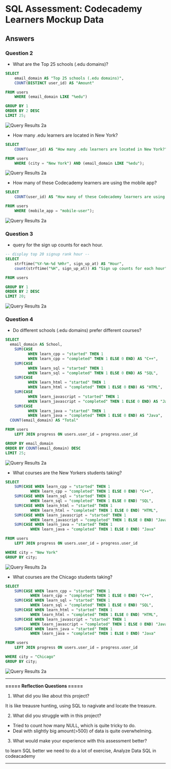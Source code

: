 # SQL Assessment: Codecademy Learners Mockup Data
  
## Answers

### Question 2
* What are the Top 25 schools (.edu domains)?
```SQL
SELECT 
	email_domain AS "Top 25 schools (.edu domains)", 
	COUNT(DISTINCT user_id) AS "Amount"

FROM users
	WHERE (email_domain LIKE "%edu")

GROUP BY 1
ORDER BY 2 DESC
LIMIT 25;
```

![Query Results 2a](https://raw.githubusercontent.com/boonkeong1714/SQL_Assessment/main/2a.jpg)

* How many .edu learners are located in New York?

```SQL
SELECT 
	COUNT(user_id) AS "How many .edu learners are located in New York?"

FROM users
	WHERE (city = "New York") AND (email_domain LIKE "%edu");
```

![Query Results 2a](https://raw.githubusercontent.com/boonkeong1714/SQL_Assessment/main/2b.jpg)


* How many of these Codecademy learners are using the mobile app?

```SQL
SELECT 
	COUNT(user_id) AS "How many of these Codecademy learners are using the mobile app?"

FROM users
	WHERE (mobile_app = "mobile-user");
```

![Query Results 2a](https://raw.githubusercontent.com/boonkeong1714/SQL_Assessment/main/2c.jpg)

### Question 3
* query for the sign up counts for each hour.

```SQL
-- display top 20 signup rank hour --
SELECT 
	strftime("%Y-%m-%d %Hhr", sign_up_at) AS "Hour",
   	count(strftime("%H", sign_up_at)) AS "Sign up counts for each hour"

FROM users

GROUP BY 1
ORDER BY 2 DESC
LIMIT 20;
```

![Query Results 2a](https://raw.githubusercontent.com/boonkeong1714/SQL_Assessment/main/3.jpg)


### Question 4
* Do different schools (.edu domains) prefer different courses?

```SQL
SELECT 
  email_domain AS School,
	SUM(CASE 
          WHEN learn_cpp = "started" THEN 1 
          WHEN learn_cpp = "completed" THEN 1 ELSE 0 END) AS "C++",
	SUM(CASE 
          WHEN learn_sql = "started" THEN 1 
          WHEN learn_sql = "completed" THEN 1 ELSE 0 END) AS "SQL",
	SUM(CASE 
          WHEN learn_html = "started" THEN 1 
          WHEN learn_html = "completed" THEN 1 ELSE 0 END) AS "HTML",
	SUM(CASE 
          WHEN learn_javascript = "started" THEN 1 
          WHEN learn_javascript = "completed" THEN 1 ELSE 0 END) AS "JavaScript",
	SUM(CASE 
          WHEN learn_java = "started" THEN 1 
          WHEN learn_java = "completed" THEN 1 ELSE 0 END) AS "Java",
  COUNT(email_domain) AS "Total"

FROM users 
	LEFT JOIN progress ON users.user_id = progress.user_id

GROUP BY email_domain
ORDER BY COUNT(email_domain) DESC
LIMIT 25;
```

![Query Results 2a](https://raw.githubusercontent.com/boonkeong1714/SQL_Assessment/main/4a.jpg)

* What courses are the New Yorkers students taking?

```SQL
SELECT 
	SUM(CASE WHEN learn_cpp = "started" THEN 1 
           WHEN learn_cpp = "completed" THEN 1 ELSE 0 END) "C++",
	SUM(CASE WHEN learn_sql = "started" THEN 1 
           WHEN learn_sql = "completed" THEN 1 ELSE 0 END) "SQL",
	SUM(CASE WHEN learn_html = "started" THEN 1 
           WHEN learn_html = "completed" THEN 1 ELSE 0 END) "HTML",
	SUM(CASE WHEN learn_javascript = "started" THEN 1 
           WHEN learn_javascript = "completed" THEN 1 ELSE 0 END) "JavaScript",
	SUM(CASE WHEN learn_java = "started" THEN 1 
           WHEN learn_java = "completed" THEN 1 ELSE 0 END) "Java"

FROM users 
	LEFT JOIN progress ON users.user_id = progress.user_id

WHERE city = "New York"
GROUP BY city;
```

![Query Results 2a](https://raw.githubusercontent.com/boonkeong1714/SQL_Assessment/main/4b.jpg)

* What courses are the Chicago students taking?

```SQL
SELECT 
	SUM(CASE WHEN learn_cpp = "started" THEN 1 
           WHEN learn_cpp = "completed" THEN 1 ELSE 0 END) "C++",
	SUM(CASE WHEN learn_sql = "started" THEN 1 
           WHEN learn_sql = "completed" THEN 1 ELSE 0 END) "SQL",
	SUM(CASE WHEN learn_html = "started" THEN 1 
           WHEN learn_html = "completed" THEN 1 ELSE 0 END) "HTML",
	SUM(CASE WHEN learn_javascript = "started" THEN 1 
           WHEN learn_javascript = "completed" THEN 1 ELSE 0 END) "JavaScript",
	SUM(CASE WHEN learn_java = "started" THEN 1 
           WHEN learn_java = "completed" THEN 1 ELSE 0 END) "Java"

FROM users 
	LEFT JOIN progress ON users.user_id = progress.user_id

WHERE city = "Chicago"
GROUP BY city;
```

![Query Results 2a](https://raw.githubusercontent.com/boonkeong1714/SQL_Assessment/main/4c.jpg)

-----

**===== Reflection Questions =====**  

1. What did you like about this project?  
 
 It is like treausre hunting, using SQL to nagivate and locate the treasure.

2. What did you struggle with in this project?  

 * Tried to count how many NULL, which is quite tricky to do.
 * Deal with slightly big amount(>500) of data is quite overwhelming.

3. What would make your experience with this assessment better?  

to learn SQL better we need to do a lot of exercise,
Analyze Data SQL in codeacademy


-----
